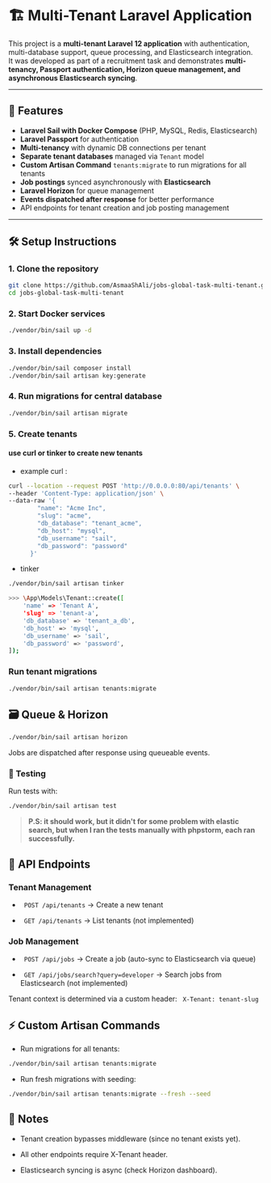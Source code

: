 # 🏗 Multi-Tenant Laravel Application

This project is a **multi-tenant Laravel 12 application** with authentication, multi-database support, queue processing, and Elasticsearch integration.  
It was developed as part of a recruitment task and demonstrates **multi-tenancy, Passport authentication, Horizon queue management, and asynchronous Elasticsearch syncing**.

---

## 🚀 Features
- **Laravel Sail with Docker Compose** (PHP, MySQL, Redis, Elasticsearch)
- **Laravel Passport** for authentication
- **Multi-tenancy** with dynamic DB connections per tenant
- **Separate tenant databases** managed via `Tenant` model
- **Custom Artisan Command** `tenants:migrate` to run migrations for all tenants
- **Job postings** synced asynchronously with **Elasticsearch**
- **Laravel Horizon** for queue management
- **Events dispatched after response** for better performance
- API endpoints for tenant creation and job posting management

---

## 🛠 Setup Instructions

### 1. Clone the repository
```bash
git clone https://github.com/AsmaaShAli/jobs-global-task-multi-tenant.git
cd jobs-global-task-multi-tenant
```

### 2. Start Docker services
```bash
./vendor/bin/sail up -d
```

### 3. Install dependencies
```bash
./vendor/bin/sail composer install
./vendor/bin/sail artisan key:generate
```

### 4. Run migrations for central database
```bash
./vendor/bin/sail artisan migrate
```


### 5. Create tenants

#### use curl or tinker to create new tenants 
- example curl : 

```bash
curl --location --request POST 'http://0.0.0.0:80/api/tenants' \
--header 'Content-Type: application/json' \
--data-raw '{
        "name": "Acme Inc",
        "slug": "acme",
        "db_database": "tenant_acme",
        "db_host": "mysql",
        "db_username": "sail",
        "db_password": "password"
      }'
```
- tinker 

```bash
./vendor/bin/sail artisan tinker

>>> \App\Models\Tenant::create([
    'name' => 'Tenant A',
    'slug' => 'tenant-a',
    'db_database' => 'tenant_a_db',
    'db_host' => 'mysql',
    'db_username' => 'sail',
    'db_password' => 'password',
]);
```

### Run tenant migrations
```bash
./vendor/bin/sail artisan tenants:migrate
```
## 🗃 Queue & Horizon
```bash
./vendor/bin/sail artisan horizon
```
Jobs  are dispatched after response using queueable events.

### 🧪 Testing
Run tests with:
```bash
./vendor/bin/sail artisan test
```
> **P.S: it should work, but it didn't for some problem with elastic search, but when I ran the tests manually with phpstorm, each ran successfully.**


##  📡 API Endpoints
### Tenant Management

- ``` POST /api/tenants```  → Create a new tenant

- ``` GET /api/tenants```  → List tenants (not implemented)

### Job Management

- ``` POST /api/jobs```  → Create a job (auto-sync to Elasticsearch via queue)

- ``` GET /api/jobs/search?query=developer```  → Search jobs from Elasticsearch (not implemented)

Tenant context is determined via a custom header:
``` X-Tenant: tenant-slug```


## ⚡ Custom Artisan Commands

- Run migrations for all tenants:
```bash
./vendor/bin/sail artisan tenants:migrate

```
- Run fresh migrations with seeding:
```bash
./vendor/bin/sail artisan tenants:migrate --fresh --seed

```
## 📖 Notes

- Tenant creation bypasses middleware (since no tenant exists yet).

- All other endpoints require X-Tenant header.

- Elasticsearch syncing is async (check Horizon dashboard).

